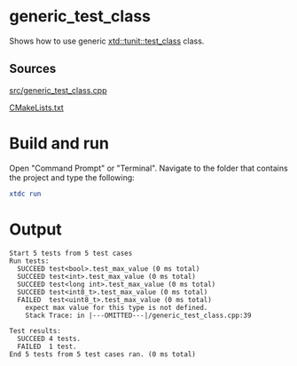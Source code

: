 # generic_test_class

Shows how to use generic [xtd::tunit::test_class](https://codedocs.xyz/gammasoft71/xtd/classxtd_1_1tunit_1_1test__class.html) class.

## Sources

[src/generic_test_class.cpp](src/generic_test_class.cpp)

[CMakeLists.txt](CMakeLists.txt)

# Build and run

Open "Command Prompt" or "Terminal". Navigate to the folder that contains the project and type the following:

```cmake
xtdc run
```

# Output

```
Start 5 tests from 5 test cases
Run tests:
  SUCCEED test<bool>.test_max_value (0 ms total)
  SUCCEED test<int>.test_max_value (0 ms total)
  SUCCEED test<long int>.test_max_value (0 ms total)
  SUCCEED test<int8_t>.test_max_value (0 ms total)
  FAILED  test<uint8_t>.test_max_value (0 ms total)
    expect max value for this type is not defined.
    Stack Trace: in |---OMITTED---|/generic_test_class.cpp:39

Test results:
  SUCCEED 4 tests.
  FAILED  1 test.
End 5 tests from 5 test cases ran. (0 ms total)
```
